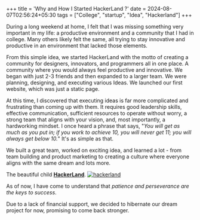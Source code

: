 +++
title = 'Why and How I Started HackerLand ?'
date = 2024-08-07T02:56:24+05:30
tags = ["College", "startup", "Idea", "Hackerland"]
+++

During a long weekend at home, I felt that I was missing something very important in my life: a productive environment and a community that I had in college. Many others likely felt the same, all trying to stay innovative and productive in an environment that lacked those elements.

From this simple idea, we started HackerLand with the motto of creating a community for designers, innovators, and programmers all in one place. A community where you would always feel productive and innovative.
We began with just 2-3 friends and then expanded to a larger team. We were planning, designing, and executing various Ideas. We launched our first website, which was just a static page.

At this time, I discovered that executing ideas is far more complicated and frustrating than coming up with them. It requires good leadership skills, effective communication, sufficient resources to operate without worry, a strong team that aligns with your vision, and, most importantly, a hardworking mindset.
I once heard a phrase that says, "*You will get as much as you put in; if you work to achieve 10, you will never get 11; you will always get below 10.*" It's as simple as that.

We built a great team, worked on exciting idea, and learned a lot - from team building and product marketing to creating a culture where everyone aligns with the same dream and lots more.

The beautiful child **[HackerLand](https://hackerland.in/)**.
[![hackerland](/img/hackerland/hackerland.png)](https://hackerland.in/)

As of now, I have come to understand that *patience and perseverance are the keys to success*.

Due to a lack of financial support, we decided to hibernate our dream project for now, promising to come back stronger.